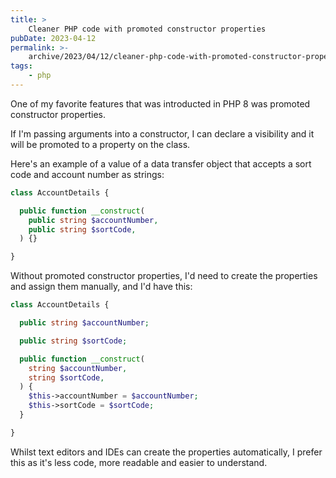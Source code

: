 ```yaml
---
title: >
    Cleaner PHP code with promoted constructor properties
pubDate: 2023-04-12
permalink: >-
    archive/2023/04/12/cleaner-php-code-with-promoted-constructor-properties
tags:
    - php
---
```


One of my favorite features that was introducted in PHP 8 was promoted constructor properties.

If I'm passing arguments into a constructor, I can declare a visibility and it will be promoted to a property on the class.

Here's an example of a value of a data transfer object that accepts a sort code and account number as strings:

```php
class AccountDetails {

  public function __construct(
    public string $accountNumber,
    public string $sortCode,
  ) {}

}
```

Without promoted constructor properties, I'd need to create the properties and assign them manually, and I'd have this:

```php
class AccountDetails {

  public string $accountNumber;

  public string $sortCode;

  public function __construct(
    string $accountNumber,
    string $sortCode,
  ) {
    $this->accountNumber = $accountNumber;
    $this->sortCode = $sortCode;
  }

}
```

Whilst text editors and IDEs can create the properties automatically, I prefer this as it's less code, more readable and easier to understand.
